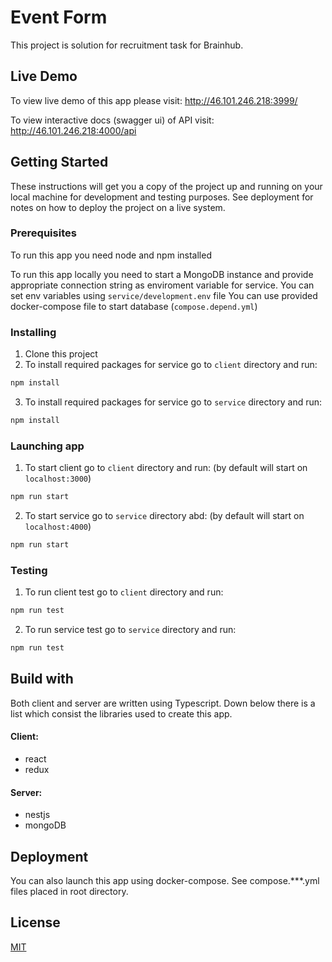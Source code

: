 # Event Form

This project is solution for recruitment task for Brainhub.

## Live Demo

To view live demo of this app please visit:
http://46.101.246.218:3999/

To view interactive docs (swagger ui) of API visit:
http://46.101.246.218:4000/api

## Getting Started

These instructions will get you a copy of the project up and running on your local machine for development and testing purposes. See deployment for notes on how to deploy the project on a live system.

### Prerequisites

To run this app you need node and npm installed

To run this app locally you need to start a MongoDB instance and provide appropriate connection string as enviroment variable for service. You can set env variables using `service/development.env` file
You can use provided docker-compose file to start database (`compose.depend.yml`)

### Installing

1. Clone this project
2. To install required packages for service go to `client` directory and run:

```sh
npm install
```

3. To install required packages for service go to `service` directory and run:

```sh
npm install
```

### Launching app

1. To start client go to `client` directory and run: (by default will start on `localhost:3000`)

```sh
npm run start
```

2. To start service go to `service` directory abd: (by default will start on `localhost:4000`)

```sh
npm run start
```

### Testing

1. To run client test go to `client` directory and run:

```sh
npm run test
```

2. To run service test go to `service` directory and run:

```sh
npm run test
```

## Build with

Both client and server are written using Typescript. Down below there is a list which consist the libraries used to create this app.

#### Client:

- react
- redux

#### Server:

- nestjs
- mongoDB

## Deployment

You can also launch this app using docker-compose. See compose.\*\*\*.yml files placed in root directory.

## License

[MIT](https://choosealicense.com/licenses/mit/)
